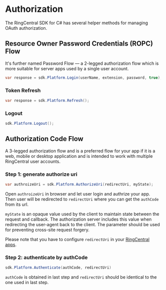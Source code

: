 # Authorization

The RingCentral SDK for C# has several helper methods for managing OAuth authorization.

## Resource Owner Password Credentials (ROPC) Flow

It's further named Password Flow — a 2-legged authorization flow which is more suitable for server apps used by a single user account.

```cs
var response = sdk.Platform.Login(userName, extension, password, true);
```

### Token Refresh

```cs
var response = sdk.Platform.Refresh();
```

### Logout

```cs
sdk.Platform.Logout();
```


## Authorization Code Flow

A 3-legged authorization flow and is a preferred flow for your app if it is a web, mobile or desktop application and is intended to work with multiple RingCentral user accounts.

### Step 1: generate authorize uri

```cs
var authroizeUri = sdk.Platform.AuthorizeUri(redirectUri, myState);
```

Open `authroizeUri` in browser and let user login and authrize your app. Then user will be redirected to `redirectUri` where you can get the `authCode` from its url.

`myState` is an opaque value used by the client to maintain state between the request and callback. The authorization server includes this value when redirecting the user-agent back to the client. The parameter should be used for preventing cross-site request forgery.

Please note that you have to configure `redirectUri` in your [RingCentral apps](https://developer.ringcentral.com/my-account.html#/applications).



### Step 2: authenticate by authCode

```cs
sdk.Platform.Authenticate(authCode, redirectUri)
```

`authCode` is obtained in last step and `redirectUri` should be identical to the one used in last step.
